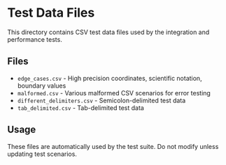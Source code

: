 # Test Data Files

This directory contains CSV test data files used by the integration and performance tests.

## Files

- `edge_cases.csv` - High precision coordinates, scientific notation, boundary values
- `malformed.csv` - Various malformed CSV scenarios for error testing
- `different_delimiters.csv` - Semicolon-delimited test data
- `tab_delimited.csv` - Tab-delimited test data

## Usage

These files are automatically used by the test suite. Do not modify unless updating test scenarios.